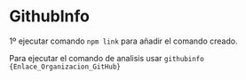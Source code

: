 # GithubInfo

1º ejecutar comando `npm link` para añadir el comando creado.

Para ejecutar el comando de analisis usar `githubinfo {Enlace_Organizacion_GitHub}`
